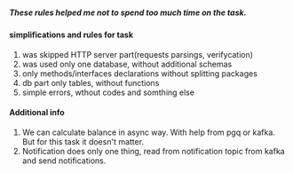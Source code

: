 ##### These rules helped me not to spend too much time on the task.
#### simplifications and rules for task
1. was skipped HTTP server part(requests parsings, verifycation)
1. was used only one database, without additional schemas
1. only methods/interfaces declarations without splitting packages
1. db part only tables, without functions
1. simple errors, wthout codes and somthing else


#### Additional info
1. We can calculate balance in async way. With help from pgq or kafka. But for this task it doesn't matter.
1. Notification does only one thing, read from notification topic from kafka and send notifications.